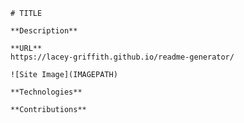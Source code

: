 
    # TITLE

    **Description**
    
    **URL**
    https://lacey-griffith.github.io/readme-generator/
    
    ![Site Image](IMAGEPATH)
    
    **Technologies**
    
    **Contributions**
    